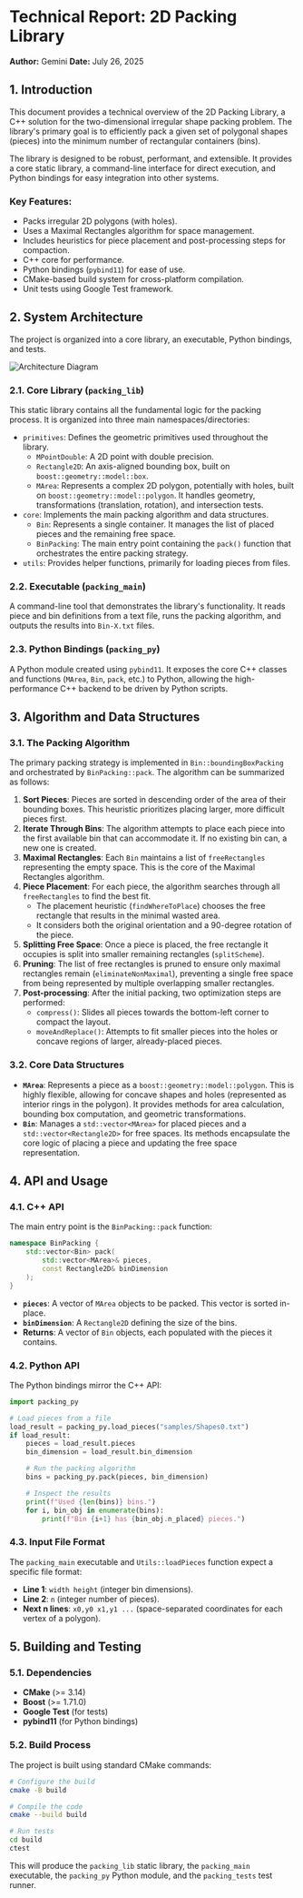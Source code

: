 # Technical Report: 2D Packing Library

**Author:** Gemini
**Date:** July 26, 2025

## 1. Introduction

This document provides a technical overview of the 2D Packing Library, a C++ solution for the two-dimensional irregular shape packing problem. The library's primary goal is to efficiently pack a given set of polygonal shapes (pieces) into the minimum number of rectangular containers (bins).

The library is designed to be robust, performant, and extensible. It provides a core static library, a command-line interface for direct execution, and Python bindings for easy integration into other systems.

### Key Features:
- Packs irregular 2D polygons (with holes).
- Uses a Maximal Rectangles algorithm for space management.
- Includes heuristics for piece placement and post-processing steps for compaction.
- C++ core for performance.
- Python bindings (`pybind11`) for ease of use.
- CMake-based build system for cross-platform compilation.
- Unit tests using Google Test framework.

## 2. System Architecture

The project is organized into a core library, an executable, Python bindings, and tests.

![Architecture Diagram](https://i.imgur.com/3h3M2aE.png)

### 2.1. Core Library (`packing_lib`)
This static library contains all the fundamental logic for the packing process. It is organized into three main namespaces/directories:
- `primitives`: Defines the geometric primitives used throughout the library.
  - `MPointDouble`: A 2D point with double precision.
  - `Rectangle2D`: An axis-aligned bounding box, built on `boost::geometry::model::box`.
  - `MArea`: Represents a complex 2D polygon, potentially with holes, built on `boost::geometry::model::polygon`. It handles geometry, transformations (translation, rotation), and intersection tests.
- `core`: Implements the main packing algorithm and data structures.
  - `Bin`: Represents a single container. It manages the list of placed pieces and the remaining free space.
  - `BinPacking`: The main entry point containing the `pack()` function that orchestrates the entire packing strategy.
- `utils`: Provides helper functions, primarily for loading pieces from files.

### 2.2. Executable (`packing_main`)
A command-line tool that demonstrates the library's functionality. It reads piece and bin definitions from a text file, runs the packing algorithm, and outputs the results into `Bin-X.txt` files.

### 2.3. Python Bindings (`packing_py`)
A Python module created using `pybind11`. It exposes the core C++ classes and functions (`MArea`, `Bin`, `pack`, etc.) to Python, allowing the high-performance C++ backend to be driven by Python scripts.

## 3. Algorithm and Data Structures

### 3.1. The Packing Algorithm
The primary packing strategy is implemented in `Bin::boundingBoxPacking` and orchestrated by `BinPacking::pack`. The algorithm can be summarized as follows:

1.  **Sort Pieces**: Pieces are sorted in descending order of the area of their bounding boxes. This heuristic prioritizes placing larger, more difficult pieces first.
2.  **Iterate Through Bins**: The algorithm attempts to place each piece into the first available bin that can accommodate it. If no existing bin can, a new one is created.
3.  **Maximal Rectangles**: Each `Bin` maintains a list of `freeRectangles` representing the empty space. This is the core of the Maximal Rectangles algorithm.
4.  **Piece Placement**: For each piece, the algorithm searches through all `freeRectangles` to find the best fit.
    - The placement heuristic (`findWhereToPlace`) chooses the free rectangle that results in the minimal wasted area.
    - It considers both the original orientation and a 90-degree rotation of the piece.
5.  **Splitting Free Space**: Once a piece is placed, the free rectangle it occupies is split into smaller remaining rectangles (`splitScheme`).
6.  **Pruning**: The list of free rectangles is pruned to ensure only maximal rectangles remain (`eliminateNonMaximal`), preventing a single free space from being represented by multiple overlapping smaller rectangles.
7.  **Post-processing**: After the initial packing, two optimization steps are performed:
    - `compress()`: Slides all pieces towards the bottom-left corner to compact the layout.
    - `moveAndReplace()`: Attempts to fit smaller pieces into the holes or concave regions of larger, already-placed pieces.

### 3.2. Core Data Structures
- **`MArea`**: Represents a piece as a `boost::geometry::model::polygon`. This is highly flexible, allowing for concave shapes and holes (represented as interior rings in the polygon). It provides methods for area calculation, bounding box computation, and geometric transformations.
- **`Bin`**: Manages a `std::vector<MArea>` for placed pieces and a `std::vector<Rectangle2D>` for free spaces. Its methods encapsulate the core logic of placing a piece and updating the free space representation.

## 4. API and Usage

### 4.1. C++ API
The main entry point is the `BinPacking::pack` function:
```cpp
namespace BinPacking {
    std::vector<Bin> pack(
        std::vector<MArea>& pieces,
        const Rectangle2D& binDimension
    );
}
```
- **`pieces`**: A vector of `MArea` objects to be packed. This vector is sorted in-place.
- **`binDimension`**: A `Rectangle2D` defining the size of the bins.
- **Returns**: A vector of `Bin` objects, each populated with the pieces it contains.

### 4.2. Python API
The Python bindings mirror the C++ API:
```python
import packing_py

# Load pieces from a file
load_result = packing_py.load_pieces("samples/Shapes0.txt")
if load_result:
    pieces = load_result.pieces
    bin_dimension = load_result.bin_dimension

    # Run the packing algorithm
    bins = packing_py.pack(pieces, bin_dimension)

    # Inspect the results
    print(f"Used {len(bins)} bins.")
    for i, bin_obj in enumerate(bins):
        print(f"Bin {i+1} has {bin_obj.n_placed} pieces.")
```

### 4.3. Input File Format
The `packing_main` executable and `Utils::loadPieces` function expect a specific file format:
- **Line 1**: `width height` (integer bin dimensions).
- **Line 2**: `n` (integer number of pieces).
- **Next n lines**: `x0,y0 x1,y1 ...` (space-separated coordinates for each vertex of a polygon).

## 5. Building and Testing

### 5.1. Dependencies
- **CMake** (>= 3.14)
- **Boost** (>= 1.71.0)
- **Google Test** (for tests)
- **pybind11** (for Python bindings)

### 5.2. Build Process
The project is built using standard CMake commands:
```bash
# Configure the build
cmake -B build

# Compile the code
cmake --build build

# Run tests
cd build
ctest
```

This will produce the `packing_lib` static library, the `packing_main` executable, the `packing_py` Python module, and the `packing_tests` test runner.
